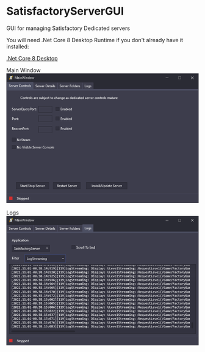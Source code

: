 # SatisfactoryServerGUI
GUI for managing Satisfactory Dedicated servers

You will need .Net Core 8 Desktop Runtime if you don't already have it installed:  

[.Net Core 8 Desktop](https://dotnet.microsoft.com/en-us/download/dotnet/thank-you/runtime-desktop-8.0.1-windows-x64-installer)

Main Window  
![alt text](https://raw.githubusercontent.com/micah686/SatisfactoryServerGUI/master/images/ServerControls.PNG)

Logs  
![alt text](https://raw.githubusercontent.com/micah686/SatisfactoryServerGUI/master/images/Logs.PNG)


